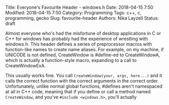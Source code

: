 Title: Everyone's Favourite Header - windows.h
Date: 2018-04-15 7:50
Modified: 2018-04-15 7:50
Category: Programming
Tags: c++, c, programming, gecko
Slug: favourite-header
Authors: Nika Layzell
Status: draft

Almost everyone who's had the misfortune of desktop applications in C or C++ for windows has probably had the experience of wrestling with windows.h. This header defines a series of preprocessor macros with function-like names to create name aliases. For example, on my machine, if UNICODE is not defined, CreateWindow is #define-ed to CreateWindowA, which is actually a function-style macro, expanding to a call to CreateWindowExA.

This usually works fine. You call `CreateWindow(your, args, here...)` and it calls the correct function with the correct arguments in the correct order. Unfortunately, unlike normal global functions, #defines aren't namespaced at all in C++ code, meaning that if you define or call a method named `CreateWindow`, and you've `#include <windows.h>`, you'll actually
